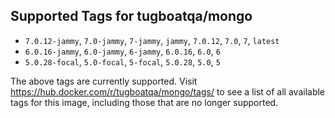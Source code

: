 ## Supported Tags for tugboatqa/mongo

* `7.0.12-jammy`, `7.0-jammy`, `7-jammy`, `jammy`, `7.0.12`, `7.0`, `7`, `latest`
* `6.0.16-jammy`, `6.0-jammy`, `6-jammy`, `6.0.16`, `6.0`, `6`
* `5.0.28-focal`, `5.0-focal`, `5-focal`, `5.0.28`, `5.0`, `5`

The above tags are currently supported. Visit https://hub.docker.com/r/tugboatqa/mongo/tags/ to see a list of all available tags for this image, including those that are no longer supported.
